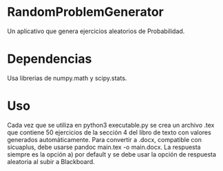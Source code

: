 # RandomProblemGenerator
Un aplicativo que genera ejercicios aleatorios de Probabilidad.
# Dependencias
Usa librerias de numpy.math y scipy.stats. 
# Uso
Cada vez que se utiliza en python3 executable.py se crea un archivo .tex que contiene 50 ejercicios de la sección 4 del libro de texto con valores generados automáticamente. Para convertir a .docx, compatible con sicuaplus, debe usarse pandoc main.tex -o main.docx. La respuesta siempre es la opción a) por default y se debe usar la opción de respuesta aleatoria al subir a Blackboard.
